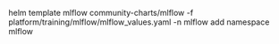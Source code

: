 helm template mlflow community-charts/mlflow -f platform/training/mlflow/mlflow_values.yaml -n mlflow
add namespace mlflow